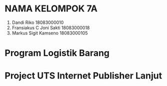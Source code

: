 # NAMA KELOMPOK 7A
 1. Dandi Riko 18083000010 
 2. Fransiakus C Joni Sakti 18083000018
 3. Markus Sigit Kamseno 18083000105



# Program Logistik Barang
# Project UTS Internet Publisher Lanjut

